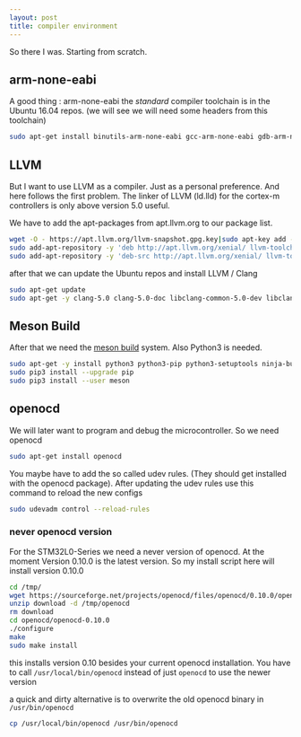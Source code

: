 ```yaml
---
layout: post
title: compiler environment
---
```


So there I was. Starting from scratch.

## arm-none-eabi

A good thing : arm-none-eabi the *standard* compiler toolchain is in the Ubuntu 16.04 repos.
(we will see we will need some headers from this toolchain)

```bash
sudo apt-get install binutils-arm-none-eabi gcc-arm-none-eabi gdb-arm-none-eabi  libnewlib-arm-none-eabi libnewlib-arm-none-eabi
```

## LLVM

But I want to use LLVM as a compiler. Just as a personal preference.
And here follows the first problem.
The linker of LLVM (ld.lld) for the cortex-m controllers is only above version 5.0 useful.

We have to add the apt-packages from apt.llvm.org to our package list.

```bash
wget -O - https://apt.llvm.org/llvm-snapshot.gpg.key|sudo apt-key add -
sudo add-apt-repository -y 'deb http://apt.llvm.org/xenial/ llvm-toolchain-xenial-5.0 main'
sudo add-apt-repository -y 'deb-src http://apt.llvm.org/xenial/ llvm-toolchain-xenial-5.0 main'
```

after that we can update the Ubuntu repos and install LLVM / Clang

```bash
sudo apt-get update
sudo apt-get -y clang-5.0 clang-5.0-doc libclang-common-5.0-dev libclang-5.0-dev libclang1-5.0 libclang1-5.0-dbg libllvm-5.0-ocaml-dev libllvm5.0 libllvm5.0-dbg lldb-5.0 llvm-5.0 llvm-5.0-dev llvm-5.0-doc llvm-5.0-examples llvm-5.0-runtime clang-format-5.0 python-clang-5.0 lldb-5.0-dev lld-5.0 libfuzzer-5.0-dev
```

## Meson Build

After that we need the [meson build](http://mesonbuild.com/) system.
Also Python3 is needed.

```bash
sudo apt-get -y install python3 python3-pip python3-setuptools ninja-build
sudo pip3 install --upgrade pip
sudo pip3 install --user meson
```

##  openocd
We will later want to program and debug the microcontroller. So we need openocd

```bash
sudo apt-get install openocd
```

You maybe have to add the so called udev rules. (They should get installed with the openocd package). After updating the udev rules use this command to reload the new configs

```bash
sudo udevadm control --reload-rules
```

### never openocd version

For the STM32L0-Series we need a never version of openocd.
At the moment Version 0.10.0 is the latest version. So my install script here will install version 0.10.0

```bash
cd /tmp/
wget https://sourceforge.net/projects/openocd/files/openocd/0.10.0/openocd-0.10.0.zip/download
unzip download -d /tmp/openocd
rm download
cd openocd/openocd-0.10.0
./configure
make
sudo make install
```

this installs version 0.10 besides your current openocd installation. You have to call `/usr/local/bin/openocd` instead of just `openocd` to use the newer version

a quick and dirty alternative is to overwrite the old openocd binary in `/usr/bin/openocd`

```bash
cp /usr/local/bin/openocd /usr/bin/openocd
```
